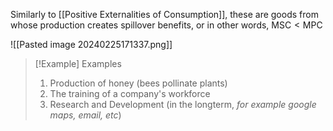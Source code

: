 Similarly to [[Positive Externalities of Consumption]], these are goods from whose production creates spillover benefits, or in other words, $\text{MSC}<\text{MPC}$

![[Pasted image 20240225171337.png]]

> [!Example] Examples
> 1. Production of honey (bees pollinate plants)
> 2. The training of a company's workforce
> 3. Research and Development (in the longterm, *for example google maps, email, etc*)

